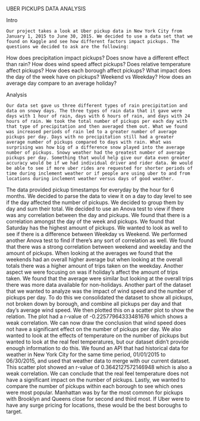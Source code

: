 
UBER PICKUPS DATA ANALYSIS

Intro

	Our project takes a look at Uber pickup data in New York City from January 1, 2015 to June 30, 2015. We decided to use a data set that we found on Kaggle and see how different factors impact pickups. The questions we decided to ask are the following:
How does precipitation impact pickups?
Does snow have a different effect than rain?
How does wind speed affect pickups?
Does relative temperature affect pickups?
How does each borough affect pickups?
What impact does the day of the week have on pickups? Weekend vs Weekday?
How does an average day compare to an average holiday?

Analysis

	Our data set gave us three different types of rain precipitation and data on snowy days. The three types of rain data that it gave were days with 1 hour of rain, days with 6 hours of rain, and days with 24 hours of rain. We took the total number of pickups per each day with that type of precipitation and then averaged them out. What we found was increased periods of rain led to a greater number of average pickups per day. Days with no precipitation still had a greater average number of pickups compared to days with rain. What was surprising was how big of a difference snow played into the average number of pickups. Snowy weather had the greatest number of average pickups per day. Something that would help give our data even greater accuracy would be if we had individual driver and rider data. We would be able to see if more uber rides are requested for shorter periods of time during inclement weather or if people are using uber to and from locations during inclement weather versus days of good weather.  

The data provided  pickup timestamps for everyday by the hour for 6 months. We decided to parse the data to view it on a day to day level to see if the day affected the number of pickups. We decided to group them by day and sum their total. We decided to use an Anova test to view if there was any correlation between the day and pickups. We found that there is a correlation amongst the day of the week and pickups. We found that Saturday has the highest amount of pickups. We wanted to look as well to see if there is a difference between Weekday vs Weekend. We performed another Anova test to find if there’s any sort of correlation as well. We found that there was a strong correlation between weekend and weekday and the amount of pickups. When looking at the averages we found that the weekends had an overall higher average but when looking at the overall totals there was a higher amount of trips taken on the weekday. Another aspect we were focusing on was if holiday’s affect the amount of trips taken. We found that the average were similar but looking at the overall trips there was more data available for non-holidays. 
Another part of the dataset that we wanted to analyze was the impact of wind speed and the number of pickups per day. To do this we consolidated the dataset to show all pickups, not broken down by borough, and combine all pickups per day and that day’s average wind speed. We then plotted this on a scatter plot to show the relation. The plot had a r-value of -0.22577964333481676 which shows a weak correlation. We can now draw the conclusion that wind speed does not have a significant effect on the number of pickups per day.
We also wanted to look at the effects of temperature on the number of pickups but wanted to look at the real feel temperatures, but our dataset didn’t provide enough information to do this. We found an API that had historical data for weather in New York City for the same time period, 01/01/2015 to 06/30/2015, and used that weather data to merge with our current dataset. This scatter plot showed an r-value of 0.3642127572146948 which is also a weak correlation. We can conclude that the real feel temperature does not have a significant impact on the number of pickups.
Lastly, we wanted to compare the number of pickups within each borough to see which ones were most popular. Manhattan was by far the most common for pickups with Brooklyn and Queens close for second and third most. If Uber were to have any surge pricing for locations, these would be the best boroughs to target. 
